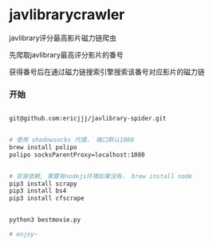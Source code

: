 # javlibrarycrawler
javlibrary评分最高影片磁力链爬虫

先爬取javlibrary最高评分影片的番号

获得番号后在通过磁力链搜索引擎搜索该番号对应影片的磁力链


### 开始

``` bash

git@github.com:ericjjj/javlibrary-spider.git


# 使用 shadowsocks 代理， 端口默认1080
brew install polipo
polipo socksParentProxy=localhost:1080


# 安装依赖, 需要有nodejs环境如果没有， brew install node
pip3 install scrapy
pip3 install bs4
pip3 install cfscrape


python3 bestmovie.py

# enjoy~
```
